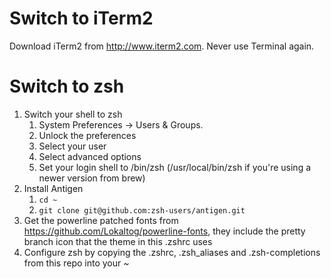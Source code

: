# Switch to iTerm2

Download iTerm2 from http://www.iterm2.com. Never use Terminal again.

# Switch to zsh
1. Switch your shell to zsh
    1. System Preferences -> Users & Groups.
    2. Unlock the preferences
    3. Select your user
    3. Select advanced options
    4. Set your login shell to /bin/zsh (/usr/local/bin/zsh if you're using a newer version from brew)
2. Install Antigen
    1. ```cd ~```
    2. ```git clone git@github.com:zsh-users/antigen.git```
3. Get the powerline patched fonts from https://github.com/Lokaltog/powerline-fonts, they include the pretty branch icon that the theme in this .zshrc uses
4. Configure zsh by copying the .zshrc, .zsh_aliases and .zsh-completions from this repo into your ~
